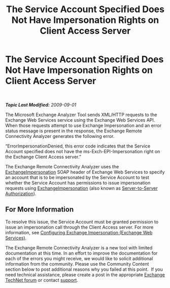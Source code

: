 ﻿---
title: The Service Account Specified Does Not Have Impersonation Rights on Client Access Server
TOCTitle: The Service Account Specified Does Not Have Impersonation Rights on Client Access Server
ms:assetid: d27993d3-fbb8-4d09-a1ad-f3b7301add9c
ms:mtpsurl: https://technet.microsoft.com/en-us/library/Ee410526(v=EXCHG.80)
ms:contentKeyID: 22766753
ms.date: 07/23/2014
mtps_version: v=EXCHG.80
---

<div data-xmlns="http://www.w3.org/1999/xhtml">

<div class="topic" data-xmlns="http://www.w3.org/1999/xhtml" data-msxsl="urn:schemas-microsoft-com:xslt" data-cs="http://msdn.microsoft.com/en-us/">

<div data-asp="http://msdn2.microsoft.com/asp">

# The Service Account Specified Does Not Have Impersonation Rights on Client Access Server

</div>

<div id="mainSection">

<div id="mainBody">

<span> </span>

_**Topic Last Modified:** 2009-09-01_

The Microsoft Exchange Analyzer Tool sends XML/HTTP requests to the Exchange Web Services service using the Exchange Web Services API. When those requests attempt to use Exchange Impersonation and an error status message is present in the response, the Exchange Remote Connectivity Analyzer generates the following error.

“ErrorImpersonationDenied, this error code indicates that the Service Account specified does not have the ms-Exch-EPI-Impersonation right on the Exchange Client Access server.”

The Exchange Remote Connectivity Analyzer uses the [ExchangeImpersonation](http://go.microsoft.com/fwlink/?linkid=161948) SOAP header of Exchange Web Services to specify an account that is to be impersonated by the Service Account to test whether the Service Account has permissions to issue impersonation requests using [ExchangeImpersonation](http://go.microsoft.com/fwlink/?linkid=161948) (also known as [Server-to-Server Authorization](http://go.microsoft.com/fwlink/?linkid=161951)).

<div>

## For More Information

To resolve this issue, the Service Account must be granted permission to issue an impersonation call through the Client Access server. For more information, see [Configuring Exchange Impersonation (Exchange Web Services)](http://go.microsoft.com/fwlink/?linkid=161954).

The Exchange Remote Connectivity Analyzer is a new tool with limited documentation at this time. In an effort to improve the documentation for each of the errors you might receive, we would like to solicit additional information from the community. Please use the Community Content section below to post additional reasons why you failed at this point.  If you need technical assistance, please create a post in the appropriate [Exchange TechNet forum](http://go.microsoft.com/fwlink/?linkid=73420) or contact [support](http://go.microsoft.com/fwlink/?linkid=8158).

</div>

</div>

<span> </span>

</div>

</div>

</div>

